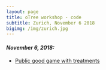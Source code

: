 ```yaml
---
layout: page
title: oTree workshop - code
subtitle: Zurich, November 6 2018
bigimg: /img/zurich.jpg
---
```



#### _November 6, 2018:_

    
* [Public good game with treatments](/teaching/zurich_2018/zurich_nov_6_2018_otree_workshop.pdf)
